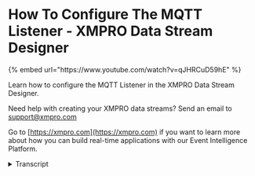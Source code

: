 <h1 style="text-transform: none;"> How To Configure The MQTT Listener - XMPRO Data Stream Designer </h1>
{% embed url="https://www.youtube.com/watch?v=qJHRCuD59hE" %} 

Learn how to configure the MQTT Listener in the XMPRO Data Stream Designer. 

Need help with creating your XMPRO data streams? Send an email to support@xmpro.com 

Go to [https://xmpro.com](https://xmpro.com) if you want to learn more about how you can build real-time applications with our Event Intelligence Platform.
<details>
<summary>Transcript</summary>when we are going to do here is look at

how to set up and configure the MQTT

less than agent this agent allows you to

listen to or read I deposit to a channel

in MQTT I already have an event printer

setup and configured which will allow us

to look at what the output data looks

like go to the tool box and search for

MQTT you will find it under listeners

click on the agent and drag it to the

canvas connect the output end point of

the mqtt agent to the input end point of

the event printer agent after the

default name has been assigned to the

MQTT agent to rename this agent ik on

the white space and start typing

click somewhere else on the canvas and

click Save

double click on your MQTT ident this is

where you'll be configuring your mkdd

agent

first make sure you using the correct

collection if not select another

collection from the drop-down next I

need to configure my settings for MQTT

start by adding your broker address I'm

going to use a public broker next you

need to add your topic I'm going to use

amputated effects to post the values to

mqtt thus I need to make sure that the

topic that I enter in here corresponds

with what I configured in the amputee

the effects

if you'd like a clean session to be

started make sure this checkbox is

checked next select the format of your

payload which can be either hex or JSON

I'm going to leave it as Jason if your

jason has a nested structure in its

payload make sure this checkbox is

checked if it hasn't necessary we'll

have to specify the name Jason path and

type if it doesn't have a nested

structure you only need to specify the

name and type of your attributes click

on the + to add a new row and as your

attributes

I'm going to add temperature

and vibration each having a data type of

double-click someone's on the phone

click apply and click Save now I want to

run my stream so I enter click on

publish to view the live data click on

live view selecting event printer and

click Save in mqtt effects I have

connected to the test server which is a

public broker now I want to post values

on this channel to mqtt

let the format isn't Jason click on

publish

and that the data came through in the

live you
</details>